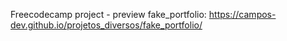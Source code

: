 Freecodecamp project - 
preview fake_portfolio:
https://campos-dev.github.io/projetos_diversos/fake_portfolio/
